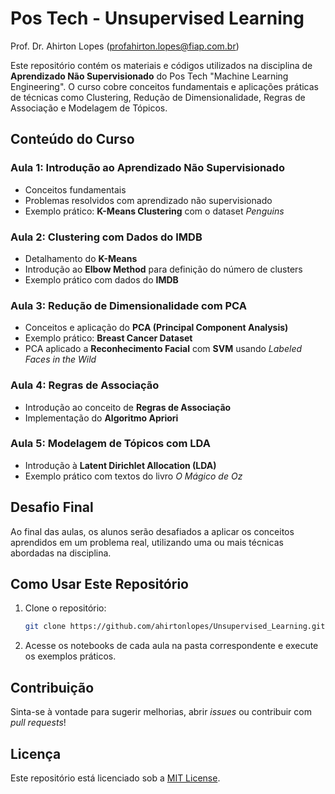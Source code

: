 # Pos Tech - Unsupervised Learning

Prof. Dr. Ahirton Lopes (profahirton.lopes@fiap.com.br)

Este repositório contém os materiais e códigos utilizados na disciplina de **Aprendizado Não Supervisionado** do Pos Tech "Machine Learning Engineering". O curso cobre conceitos fundamentais e aplicações práticas de técnicas como Clustering, Redução de Dimensionalidade, Regras de Associação e Modelagem de Tópicos.

## Conteúdo do Curso

### Aula 1: Introdução ao Aprendizado Não Supervisionado
- Conceitos fundamentais
- Problemas resolvidos com aprendizado não supervisionado
- Exemplo prático: **K-Means Clustering** com o dataset *Penguins*

### Aula 2: Clustering com Dados do IMDB
- Detalhamento do **K-Means**
- Introdução ao **Elbow Method** para definição do número de clusters
- Exemplo prático com dados do **IMDB**

### Aula 3: Redução de Dimensionalidade com PCA
- Conceitos e aplicação do **PCA (Principal Component Analysis)**
- Exemplo prático: **Breast Cancer Dataset**
- PCA aplicado a **Reconhecimento Facial** com **SVM** usando *Labeled Faces in the Wild*

### Aula 4: Regras de Associação
- Introdução ao conceito de **Regras de Associação**
- Implementação do **Algoritmo Apriori**

### Aula 5: Modelagem de Tópicos com LDA
- Introdução à **Latent Dirichlet Allocation (LDA)**
- Exemplo prático com textos do livro *O Mágico de Oz*

## Desafio Final
Ao final das aulas, os alunos serão desafiados a aplicar os conceitos aprendidos em um problema real, utilizando uma ou mais técnicas abordadas na disciplina.

## Como Usar Este Repositório
1. Clone o repositório:
   ```bash
   git clone https://github.com/ahirtonlopes/Unsupervised_Learning.git
   ```
2. Acesse os notebooks de cada aula na pasta correspondente e execute os exemplos práticos.

## Contribuição
Sinta-se à vontade para sugerir melhorias, abrir *issues* ou contribuir com *pull requests*!

## Licença
Este repositório está licenciado sob a [MIT License](LICENSE).
